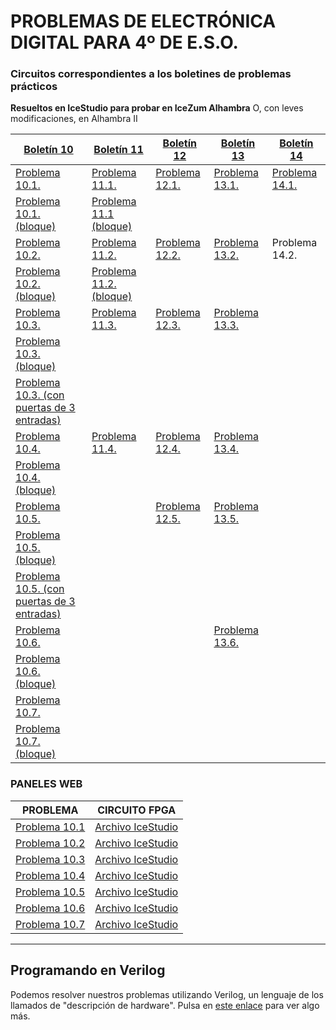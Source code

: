 # PROBLEMAS DE ELECTRÓNICA DIGITAL PARA 4º DE E.S.O.


### Circuitos correspondientes a los boletines de problemas prácticos
**Resueltos en IceStudio para probar en IceZum Alhambra**
O, con leves modificaciones, en Alhambra II

[Boletín 10](https://github.com/angelmicelti/FPGAndo-por-la-E.S.O./blob/master/problemas/Bolet%C3%ADn%20ED10%20-%20Problemas%20pr%C3%A1cticos%20(I).pdf)  | [Boletín 11](https://github.com/angelmicelti/FPGAndo-por-la-E.S.O./blob/master/problemas/Bolet%C3%ADn%20ED11%20-%20Problemas%20pr%C3%A1cticos%20(II).pdf)  | [Boletín 12](https://github.com/angelmicelti/FPGAndo-por-la-E.S.O./blob/master/problemas/Bolet%C3%ADn%20ED12%20-%20Problemas%20pr%C3%A1cticos%20(III).pdf)  | [Boletín 13](https://github.com/angelmicelti/FPGAndo-por-la-E.S.O./blob/master/problemas/Bolet%C3%ADn%20ED13%20-%20Problemas%20pr%C3%A1cticos%20(IV).pdf) | [Boletín 14](https://github.com/angelmicelti/FPGAndo-por-la-E.S.O./blob/master/problemas/Bolet%C3%ADn%20ED14%20-%20Problemas%20pr%C3%A1cticos%20(V).pdf)
--|---|---|--|--|
[Problema 10.1.](https://angelmicelti.github.io/FPGAndo-por-la-E.S.O./problemas/Problema10.1/Problema101.ice)  | [Problema 11.1.](https://angelmicelti.github.io/FPGAndo-por-la-E.S.O./problemas/Problema11.1/Problema111.ice)  | [Problema 12.1.](Problema121.ice)   | [Problema 13.1.](Problema131.ice) | [Problema 14.1.](Problema141.ice)
[Problema 10.1. (bloque)](https://angelmicelti.github.io/FPGAndo-por-la-E.S.O./problemas/Problema10.1/Problema101Bloque.ice)  | [Problema 11.1 (bloque)](https://angelmicelti.github.io/FPGAndo-por-la-E.S.O./problemas/Problema11.1/Problema111Bloque.ice)  |   |   |
[Problema 10.2.](https://angelmicelti.github.io/FPGAndo-por-la-E.S.O./problemas/Problema10.2/Problema102.ice)  | [Problema 11.2.](https://angelmicelti.github.io/FPGAndo-por-la-E.S.O./problemas/Problema11.2/Problema112.ice)  | [Problema 12.2.](Problema112.ice)  |  [Problema 13.2.](Problema132.ice)| Problema 14.2.
[Problema 10.2. (bloque)](https://angelmicelti.github.io/FPGAndo-por-la-E.S.O./problemas/Problema10.2/Problema102Bloque.ice)  | [Problema 11.2. (bloque)]( https://angelmicelti.github.io/FPGAndo-por-la-E.S.O./problemas/Problema11.2/Problema112Bloque.ice)  |   |   |
[Problema 10.3.](https://angelmicelti.github.io/FPGAndo-por-la-E.S.O./problemas/Problema10.3/Problema103.ice)  | [Problema 11.3.](Problema113.ice)  |[Problema 12.3.](Problema123.ice)   |  [Problema 13.3.](Problema133.ice)|
[Problema 10.3. (bloque)](https://angelmicelti.github.io/FPGAndo-por-la-E.S.O./problemas/Problema10.3/Problema103Bloque.ice)|   |   |   |
[Problema 10.3. (con puertas de 3 entradas)](https://angelmicelti.github.io/FPGAndo-por-la-E.S.O./problemas/Problema10.3/Problema103B.ice)|   |   |   |
[Problema 10.4.](https://angelmicelti.github.io/FPGAndo-por-la-E.S.O./problemas/Problema10.4/Problema104.ice)  | [Problema 11.4.](Problema114.ice)  |[Problema 12.4.](Problema124.ice)   | [Problema 13.4.](Problema134.ice) |
[Problema 10.4. (bloque)](https://angelmicelti.github.io/FPGAndo-por-la-E.S.O./problemas/Problema10.4/Problema104Bloque.ice)  |  |  |  |
[Problema 10.5.](https://angelmicelti.github.io/FPGAndo-por-la-E.S.O./problemas/Problema10.5/Problema105.ice)  |   |  [Problema 12.5.](Problema125.ice) | [Problema 13.5.](Problema135.ice) |
[Problema 10.5. (bloque)](https://angelmicelti.github.io/FPGAndo-por-la-E.S.O./problemas/Problema10.5/Problema105Bloque.ice)  |   |   |   |
[Problema 10.5. (con puertas de 3 entradas)](https://angelmicelti.github.io/FPGAndo-por-la-E.S.O./problemas/Problema10.5/Problema105B.ice)  |   |  |  |
[Problema 10.6.](https://angelmicelti.github.io/FPGAndo-por-la-E.S.O./problemas/Problema10.6/Problema106.ice)  |   |   | [Problema 13.6.](Problema136.ice) |
[Problema 10.6. (bloque)](https://angelmicelti.github.io/FPGAndo-por-la-E.S.O./problemas/Problema10.6/Problema106Bloque.ice)  |   |   |  |
[Problema 10.7.](https://angelmicelti.github.io/FPGAndo-por-la-E.S.O./problemas/Problema10.7/Problema107.ice)  |   |   |  |
[Problema 10.7. (bloque)](https://angelmicelti.github.io/FPGAndo-por-la-E.S.O./problemas/Problema10.7/Problema107Bloque.ice)  |   |   |   |


### PANELES WEB    
PROBLEMA | CIRCUITO FPGA |
--|---|
[Problema 10.1](https://angelmicelti.github.io/FPGAndo-por-la-E.S.O./problemas/Problema10.1/panel.html)  |  [Archivo IceStudio](https://angelmicelti.github.io/FPGAndo-por-la-E.S.O./problemas/Problema10.1/Problema101PanelWeb.ice) |  
[Problema 10.2](https://angelmicelti.github.io/FPGAndo-por-la-E.S.O./problemas/Problema10.2/panel.html)  |  [Archivo IceStudio](https://angelmicelti.github.io/FPGAndo-por-la-E.S.O./problemas/Problema10.2/Problema102PanelWeb.ice) |     
[Problema 10.3](https://angelmicelti.github.io/FPGAndo-por-la-E.S.O./problemas/Problema10.3/panel.html) |  [Archivo IceStudio](https://angelmicelti.github.io/FPGAndo-por-la-E.S.O./problemas/Problema10.3/Problema103PanelWeb.ice) |      
[Problema 10.4](https://angelmicelti.github.io/FPGAndo-por-la-E.S.O./problemas/Problema10.4/panel.html) |  [Archivo IceStudio](https://angelmicelti.github.io/FPGAndo-por-la-E.S.O./problemas/Problema10.4/Problema104PanelWeb.ice) |       
[Problema 10.5](https://angelmicelti.github.io/FPGAndo-por-la-E.S.O./problemas/Problema10.5/panel.html) |  [Archivo IceStudio](https://angelmicelti.github.io/FPGAndo-por-la-E.S.O./problemas/Problema10.5/Problema105PanelWeb.ice) |       
[Problema 10.6](https://angelmicelti.github.io/FPGAndo-por-la-E.S.O./problemas/Problema10.6/panel.html) |  [Archivo IceStudio](https://angelmicelti.github.io/FPGAndo-por-la-E.S.O./problemas/Problema10.6/Problema106PanelWeb.ice) |      
[Problema 10.7](https://angelmicelti.github.io/FPGAndo-por-la-E.S.O./problemas/Problema10.7/panel.html) |  [Archivo IceStudio](https://angelmicelti.github.io/FPGAndo-por-la-E.S.O./problemas/Problema10.7/Problema107PanelWeb.ice) |      

---

## Programando en Verilog
Podemos resolver nuestros problemas utilizando Verilog, un lenguaje de los llamados de "descripción de hardware". Pulsa en [este enlace](verilog.md) para ver algo más.

